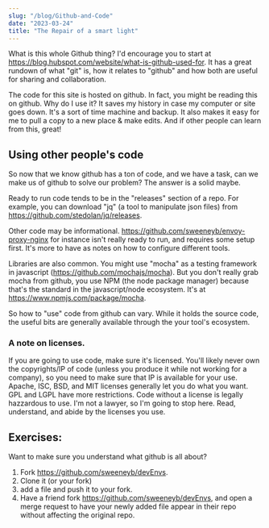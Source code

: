 ```yaml
---
slug: "/blog/Github-and-Code"
date: "2023-03-24"
title: "The Repair of a smart light"
---
```


What is this whole Github thing?  I'd encourage you to start at https://blog.hubspot.com/website/what-is-github-used-for.  It has a great rundown of what "git" is, how it relates to "github" and how both are useful for sharing and collaboration.

The code for this site is hosted on github.  In fact, you might be reading this on github.  Why do I use it?  It saves my history in case my computer or site goes down.  It's a sort of time machine and backup.  It also makes it easy for me to pull a copy to a new place & make edits.  And if other people can learn from this, great!

## Using other people's code
So now that we know github has a ton of code, and we have a task, can we make us of github to solve our problem?  The answer is a solid maybe.  

Ready to run code tends to be in the "releases" section of a repo.  For example, you can download "jq" (a tool to manipulate json files) from https://github.com/stedolan/jq/releases.  

Other code may be informational.  https://github.com/sweeneyb/envoy-proxy-nginx for instance isn't really ready to run, and requires some setup first.  It's more to have as notes on how to configure different tools.

Libraries are also common.  You might use "mocha" as a testing framework in javascript (https://github.com/mochajs/mocha).  But you don't really grab mocha from github, you use NPM (the node package manager) because that's the standard in the javascript/node ecosystem. It's at https://www.npmjs.com/package/mocha. 

So how to "use" code from github can vary.  While it holds the source code, the useful bits are generally available through the your tool's ecosystem.  

### A note on licenses.  
If you are going to use code, make sure it's licensed.  You'll likely never own the copyrights/IP of code (unless you produce it while not working for a company), so you need to make sure that IP is available for your use.  Apache, ISC, BSD, and MIT licenses generally let you do what you want.  GPL and LGPL have more restrictions.  Code without a license is legally hazzardous to use.  I'm not a lawyer, so I'm going to stop here.  Read, understand, and abide by the licenses you use.

## Exercises:
Want to make sure you understand what github is all about?  
1. Fork https://github.com/sweeneyb/devEnvs.
1. Clone it (or your fork)
1. add a file and push it to your fork.
1. Have a friend fork https://github.com/sweeneyb/devEnvs, and open a merge request to have your newly added file appear in their repo without affecting the original repo.